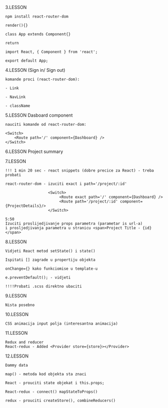 

3.LESSON

    npm install react-router-dom
    
    render(){}
    
    class App extends Component{}
    
    return
    
    import React, { Component } from 'react';
    
    export default App;


4.LESSON (Sign in/ Sign out)

    komande proci (react-router-dom):

    - Link
    
    - NavLink
    
    - className


5.LESSON Dasboard component

    nauciti komande od react-router-dom:

	<Switch>
		<Route path='/' component={Dashboard} />
	</Switch>
	
6.LESSON Project summary


7.LESSON

    !!! 1 min 20 sec - react snippets (dobre precice za React) - treba probati
    
    react-router-dom - izuciti exact i path='/project/:id'
    
                       <Switch>
                            <Route exact path='/' component={Dashboard} />
                            <Route path='/project/:id' component={ProjectDetails}/>
                       </Switch>
       
    5:50                
    Izuciti proslijedjivanje props parametra (parametar is url-a)
    i prosljedjivanja parametra u stranicu <span>Project Title - {id}</span>
    
8.LESSON

    Vidjeti React metod setState() i state()
    
    Ispitati [] zagrade u propertiju objekta
    
    onChange={} kako funkciomise u template-u
    
    e.preventDefault(); - vidjeti
    
    !!!!Probati .scss direktno ubaciti
    
9.LESSON 

    Nista posebno

10.LESSON 

    CSS animacija input polja (interesantna animacija)

11.LESSON 
    
    Redux and reducer
    React-redux - Added <Provider store={store}></Provider>
    
12.LESSON 

    Dammy data
    
    map() - metoda kod objekta sta znaci
    
    React - prouciti state objekat i this.props;
    
    React-redux - connect() mapStateToProps()
    
    redux - prouciti createStore(), combineReducers() 
       
                   
                   
 


